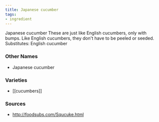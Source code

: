 ```yaml
---
title: Japanese cucumber
tags:
- ingredient
---
```

Japanese cucumber These are just like English cucumbers, only with bumps. Like English cucumbers, they don't have to be peeled or seeded. Substitutes: English cucumber

### Other Names

* Japanese cucumber

### Varieties

* [[cucumbers]]

### Sources
* http://foodsubs.com/Squcuke.html
